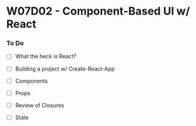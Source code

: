 # W07D02 - Component-Based UI w/ React

### To Do
- [ ] What the heck is React?
- [ ] Building a project w/ Create-React-App
- [ ] Components
- [ ] Props
- [ ] Review of Closures
- [ ] State















